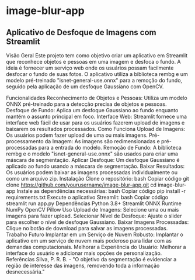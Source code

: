 # image-blur-app
## Aplicativo de Desfoque de Imagens com Streamlit
Visão Geral
Este projeto tem como objetivo criar um aplicativo em Streamlit que reconhece objetos e pessoas em uma imagem e desfoca o fundo. A ideia é fornecer um serviço web onde os usuários possam facilmente desfocar o fundo de suas fotos. O aplicativo utiliza a biblioteca rembg e um modelo pré-treinado "isnet-general-use.onnx" para a remoção do fundo, seguido pela aplicação de um desfoque Gaussiano com OpenCV.

Funcionalidades
Reconhecimento de Objetos e Pessoas: Utiliza um modelo ONNX pré-treinado para a detecção precisa de objetos e pessoas.
Desfoque de Fundo: Aplica um desfoque Gaussiano ao fundo enquanto mantém o assunto principal em foco.
Interface Web: Streamlit fornece uma interface web fácil de usar para os usuários fazerem upload de imagens e baixarem os resultados processados.
Como Funciona
Upload de Imagens: Os usuários podem fazer upload de uma ou mais imagens.
Pré-processamento da Imagem: As imagens são redimensionadas e pré-processadas para a entrada do modelo.
Remoção de Fundo: A biblioteca rembg e o modelo "isnet-general-use.onnx" são usados para criar uma máscara de segmentação.
Aplicar Desfoque: Um desfoque Gaussiano é aplicado ao fundo usando a máscara de segmentação.
Baixar Resultados: Os usuários podem baixar as imagens processadas individualmente ou como um arquivo zip.
Instalação
Clone o repositório:
bash
Copiar código
git clone https://github.com/yourusername/image-blur-app.git
cd image-blur-app
Instale as dependências necessárias:
bash
Copiar código
pip install -r requirements.txt
Execute o aplicativo Streamlit:
bash
Copiar código
streamlit run app.py
Dependências
Python 3.8+
Streamlit
ONNX Runtime
NumPy
OpenCV
Pillow
Uso
Upload de Imagens: Selecione uma ou mais imagens para fazer upload.
Selecionar Nível de Desfoque: Ajuste o slider para escolher o nível de desfoque Gaussiano.
Baixar Imagens Processadas: Clique no botão de download para salvar as imagens processadas.
Trabalho Futuro
Implantar em um Serviço de Nuvem Robusto: Implantar o aplicativo em um serviço de nuvem mais poderoso para lidar com as demandas computacionais.
Melhorar a Experiência do Usuário: Melhorar a interface do usuário e adicionar mais opções de personalização.
Referências
Silva, P. R. B. - "O objetivo da segmentação é evidenciar a região de interesse das imagens, removendo toda a informação desnecessária."
